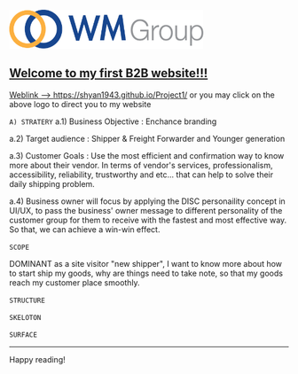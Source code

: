 <a href="https://shyan1943.github.io/Project1/"><img src="img/img_logo.png" width="350" height="70"/>

## Welcome to my first B2B website!!! 

Weblink --> https://shyan1943.github.io/Project1/ or you may click on the above logo to direct you to my website 



`A) STRATERY` 
a.1) Business Objective : Enchance branding 

a.2) Target audience : Shipper & Freight Forwarder and Younger generation
     
a.3) Customer Goals : Use the most efficient and confirmation way to know more about their vendor. In terms of vendor's services, professionalism, accessibility, reliability, trustworthy and etc... that can help to solve their daily shipping problem. 

a.4) Business owner will focus by applying the DISC personaility concept in UI/UX,  to pass the business' owner message to different personality of the customer group for them to receive with the fastest and most effective way. So that, we can achieve a win-win effect. 



`SCOPE`

DOMINANT
as a site visitor "new shipper", I want to know more about how to start ship my goods, why are things need to take note, so that my goods reach my customer place smoothly.


`STRUCTURE`

`SKELOTON`

`SURFACE`


						



--------

Happy reading!
